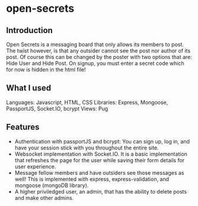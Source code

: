 # open-secrets

## Introduction

Open Secrets is a messaging board that only allows its members to post. The twist however, is that any outsider cannot see the post nor author of its post.
Of course this can be changed by the poster with two options that are: Hide User and Hide Post.
On signup, you must enter a secret code which for now is hidden in the html file!

## What I used
Languages: Javascript, HTML, CSS 
Libraries: Express, Mongoose, PassportJS, Socket.IO, bcrypt
Views: Pug

## Features
- Authentication with passportJS and bcrypt: You can sign up, log in, and have your session stick with you throughout the entire site.
- Websocket implementation with Socket.IO. It is a basic implementation that refreshes the page for the user while saving their form details for user experience.
- Message fellow members and have outsiders see those messages as well! This is implemented with express, express-validation, and mongoose (mongoDB library).
- A higher priviledged user, an admin, that has the ability to delete posts and make other admins.